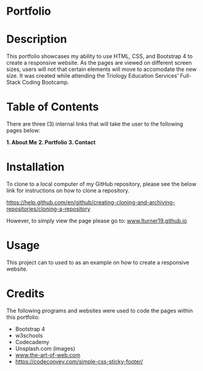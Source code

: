 # Portfolio

# Description
This portfolio showcases my ability to use HTML, CSS, and Bootstrap 4 to create a responsive website.
As the pages are viewed on different screen sizes, users will not that certain elements will move to accomodate the new size.
It was created while attending the Triology Education Services' Full-Stack Coding Bootcamp.

# Table of Contents

There are three (3) internal links that will take the user to the following pages below:

**1. About Me**
**2. Portfolio**
**3. Contact**

# Installation

To clone to a local computer of my GitHub repository, please see the below link for instructions on how to clone a repository.

https://help.github.com/en/github/creating-cloning-and-archiving-repositories/cloning-a-repository

However, to simply view the page please go to:
www.lturner19.github.io

# Usage

This project can to used to as an example on how to create a responsive website.

# Credits

The following programs and websites were used to code the pages within this portfolio:

- Bootstrap 4
- w3schools
- Codecademy
- Unsplash.com (images)
- www.the-art-of-web.com
-  https://codeconvey.com/simple-css-sticky-footer/

 



